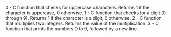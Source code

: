 0 - C function that checks for uppercase characters. Returns 1 if the character is uppercase, 0 otherwise. 
1 - C function that checks for a digit (0 through 9). Returns 1 if the character is a digit, 0 otherwise.
2 - C function that multiplies two integers. Returns the value of the multiplication.
3 - C function that prints the numbers 0 to 9, followed by a new line.
